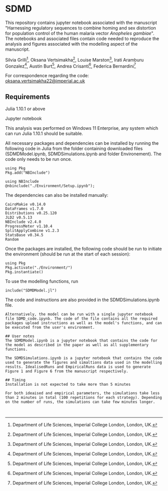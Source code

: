 # SDMD
This repository contains jupyter notebook associated with the manuscript "Harnessing regulatory sequences to combine homing and sex distortion for population control of the human malaria vector *Anopheles gambiae*". The notebooks and associated files contain code needed to reproduce the analysis and figures associated with the modelling aspect of the manuscript.

Silvia Grilli[^1], Oksana Vertsimakha[^1], Louise Marston[^1], Irati Aramburu Gonzalez[^1], Austin Burt[^1], Andrea Crisanti[^1], Federica Bernardini[^1]

[^1]: Department of Life Sciences, Imperial College London, London, UK.

For correspondence regarding the code: oksana.vertsimakha22@imperial.ac.uk



## Requirements 
Julia 1.10.1 or above

Jupyter notebook

This analysis was performed on Windows 11 Enterprise, any system which can run Julia 1.10.1 should be suitable.

All necessary packages and dependencies can be installed by running the following code in Julia from the folder containing downloaded files (SDMDModel.ipynb, SDMDSimulations.ipynb and folder Environement). The code only needs to be run once.
```
using Pkg
Pkg.add("NBInclude")  

using NBInclude
@nbinclude("./Environment/Setup.ipynb");
```
The dependencies can also be installed manually:
```
CairoMakie v0.14.0
DataFrames v1.7.0
Distributions v0.25.120
JLD2 v0.5.13
NBInclude v2.4.0
ProgressMeter v1.10.4
SplitApplyCombine v1.2.3
StatsBase v0.34.5
Random
```
Once the packages are installed, the following code should be run to initiate the environment (should be run at the start of each session):
```
using Pkg
Pkg.activate("./Environment/")
Pkg.instantiate()
```
To use the modelling functions, run
```
include("SDMDModel.jl")
```
The code and instructions are also provided in the SDMDSimulations.ipynb file.
```
Alternatively, the model can be run with a single jupyter notebook file SDMD_code.ipynb. The code of the file contains all the required packages upload instructions as well as the model's functions, and can be executed from the user's environment.

## User notes
The SDMDModel.ipynb is a jupyter notebook that contains the code for the model as described in the paper as well as all supplementary functions.

The SDMDSimulations.ipynb is a jupyter notebook that contains the code used to generate the figures and simaltions data used in the modelling results. IdealisedRuns and EmpiricalRuns data is used to generate Figure 1 and Figure 6 from the manuscript respectively.

## Timing
Installation is not expected to take more than 5 minutes

For both ideaised and empirical parameters, the simulations take less than 2 minutes in total (100 repetitions for each strategy). Depending on the number of runs, the simulations can take few minutes longer.


